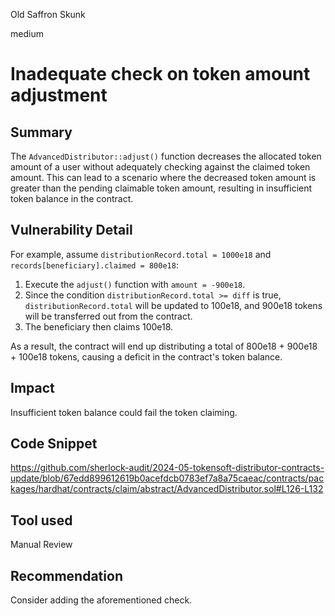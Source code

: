 Old Saffron Skunk

medium

# Inadequate check on token amount adjustment

## Summary
The `AdvancedDistributor::adjust()` function decreases the allocated token amount of a user without adequately checking against the claimed token amount. This can lead to a scenario where the decreased token amount is greater than the pending claimable token amount, resulting in insufficient token balance in the contract.

## Vulnerability Detail
For example, assume `distributionRecord.total = 1000e18` and `records[beneficiary].claimed = 800e18`:

1. Execute the `adjust()` function with `amount = -900e18`.
2. Since the condition `distributionRecord.total >= diff` is true, `distributionRecord.total` will be updated to 100e18, and 900e18 tokens will be transferred out from the contract.
3. The beneficiary then claims 100e18.

As a result, the contract will end up distributing a total of 800e18 + 900e18 + 100e18 tokens, causing a deficit in the contract's token balance.

## Impact
Insufficient token balance could fail the token claiming.

## Code Snippet
https://github.com/sherlock-audit/2024-05-tokensoft-distributor-contracts-update/blob/67edd899612619b0acefdcb0783ef7a8a75caeac/contracts/packages/hardhat/contracts/claim/abstract/AdvancedDistributor.sol#L126-L132

## Tool used

Manual Review

## Recommendation
Consider adding the aforementioned check.
